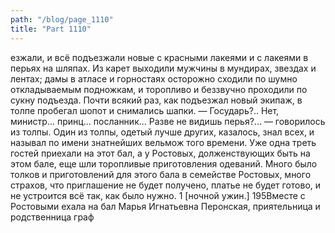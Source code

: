 ```yaml
---
path: "/blog/page_1110"
title: "Part 1110"
---
```


езжали, и всё подъезжали новые с красными лакеями и с лакеями в перьях на шляпах. Из карет выходили мужчины в мундирах, звездах и лентах; дамы в атласе и горностаях осторожно сходили по шумно откладываемым подножкам, и торопливо и беззвучно проходили по сукну подъезда.
Почти всякий раз, как подъезжал новый экипаж, в толпе пробегал шопот и снимались шапки.
— Государь?.. Нет, министр... принц... посланник... Разве не видишь перья?... — говорилось из толпы. Один из толпы, одетый лучше других, казалось, знал всех, и называл по имени знатнейших вельмож того времени.
Уже одна треть гостей приехали на этот бал, а у Ростовых, долженствующих быть на этом бале, еще шли торопливые приготовления одеваний.
Много было толков и приготовлений для этого бала в семействе Ростовых, много страхов, что приглашение не будет получено, платье не будет готово, и не устроится всё так, как было нужно.
1 [ночной ужин.]
195Вместе с Ростовыми ехала на бал Марья Игнатьевна Перонская, приятельница и родственница граф
